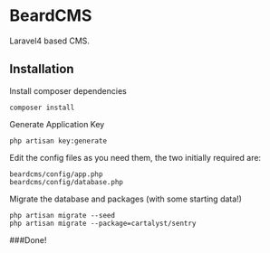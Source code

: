 BeardCMS
========

Laravel4 based CMS.

Installation
------------

Install composer dependencies
```
composer install
```

Generate Application Key
```
php artisan key:generate
```

Edit the config files as you need them, the two initially required are:
```
beardcms/config/app.php
beardcms/config/database.php
```

Migrate the database and packages (with some starting data!)
```
php artisan migrate --seed
php artisan migrate --package=cartalyst/sentry
```

###Done!